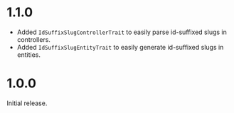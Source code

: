 1.1.0
=====

*   Added `IdSuffixSlugControllerTrait` to easily parse id-suffixed slugs in controllers.
*   Added `IdSuffixSlugEntityTrait` to easily generate id-suffixed slugs in entities.


1.0.0
=====

Initial release.
